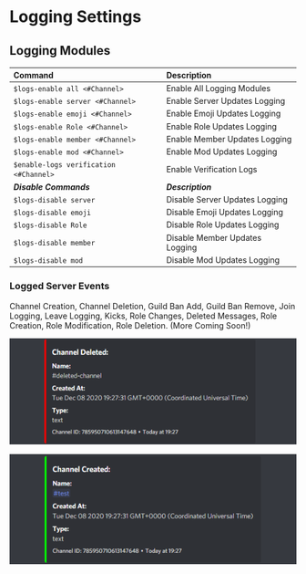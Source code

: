 # Logging Settings

## Logging Modules

| Command | Description |
| :--- | :--- |
| `$logs-enable all <#Channel>` | Enable All Logging Modules |
| `$logs-enable server <#Channel>` | Enable Server Updates Logging |
| `$logs-enable emoji <#Channel>` | Enable Emoji Updates Logging |
| `$logs-enable Role <#Channel>` | Enable Role Updates Logging |
| `$logs-enable member <#Channel>` | Enable Member Updates Logging |
| `$logs-enable mod <#Channel>` | Enable Mod Updates Logging |
| `$enable-logs verification <#Channel>` | Enable Verification Logs |
| _**Disable Commands**_ | _**Description**_ |
| `$logs-disable server` | Disable Server Updates Logging |
| `$logs-disable emoji` | Disable Emoji Updates Logging |
| `$logs-disable Role` | Disable Role Updates Logging |
| `$logs-disable member` | Disable Member Updates Logging |
| `$logs-disable mod` | Disable Mod Updates Logging |

### Logged Server Events

Channel Creation, Channel Deletion, Guild Ban Add, Guild Ban Remove, Join Logging, Leave Logging, Kicks, Role Changes, Deleted Messages, Role Creation, Role Modification, Role Deletion. \(More Coming Soon!\)

![Channel Deleted](../../.gitbook/assets/b4ff90c7d2fbc429fadd2b3a048e375c.png)

![Channel Created](../../.gitbook/assets/7ec51473c2d5e3cdcefad96a79205860.png)



